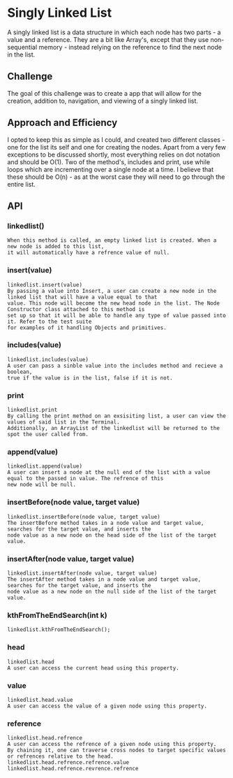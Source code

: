 # Singly Linked List
A singly linked list is a data structure in which each node has two parts - a value and a reference. They are a bit like 
Array's, except that they use non-sequential memory - instead relying on the reference to find the next node in the list.
  

## Challenge

The goal of this challenge was to create a app that will allow for the creation, addition to, navigation,
 and viewing of a singly linked list. 


## Approach and Efficiency
I opted to keep this as simple as I could, and created two different classes - one for the list its self and one for 
creating the nodes. Apart from a very few exceptions to be discussed shortly, most everything relies on dot notation and 
should be O(1). Two of the method's, includes and print, use while loops which are incrementing over a single node at a 
time. I believe that these should be O(n) - as at the worst case they will need to go through the entire list. 


 ## API 
 
 ### linkedlist()
    When this method is called, an empty linked list is created. When a new node is added to this list, 
    it will automatically have a refrence value of null.
    
 ### insert(value)
    linkedlist.insert(value)
    By passing a value into Insert, a user can create a new node in the linked list that will have a value equal to that
    value. This node will become the new head node in the list. The Node Constructor class attached to this method is
    set up so that it will be able to handle any type of value passed into it. Refer to the test suite
    for examples of it handling Objects and primitives. 
    
 ### includes(value) 
    linkedlist.includes(value)
    A user can pass a sinble value into the includes method and recieve a boolean, 
    true if the value is in the list, false if it is not. 
    
 ### print
    linkedlist.print 
    By calling the print method on an exsisiting list, a user can view the values of said list in the Terminal. 
    Additionally, an ArrayList of the linkedlist will be returned to the spot the user called from. 
    
 ### append(value) 
    linkedlist.append(value)
    A user can insert a node at the null end of the list with a value equal to the passed in value. The refrence of this
    new node will be null. 
 
 ### insertBefore(node value, target value) 
    linkedlist.insertBefore(node value, target value) 
    The insertBefore method takes in a node value and target value, searches for the target value, and inserts the
    node value as a new node on the head side of the list of the target value.
    
 ### insertAfter(node value, target value)
    linkedlist.insertAfter(node value, target value)
    The insertAfter method takes in a node value and target value, searches for the target value, and inserts the
    node value as a new node on the null side of the list of the target value.
    
### kthFromTheEndSearch(int k)
    linkedlist.kthFromTheEndSearch(); 
    
    
 ### head 
    linkedlist.head
    A user can access the current head using this property. 
 
 ### value 
    linkedlist.head.value 
    A user can access the value of a given node using this property. 
 
 ### reference 
    linkedlist.head.refrence 
    A user can access the refrence of a given node using this property. 
    By chaining it, one can traverse cross nodes to target specific values or refrences relative to the head. 
    linkedlist.head.refrence.refrence.value 
    linkedlist.head.refrence.revrence.refrence 
   
    
    
    
    
  